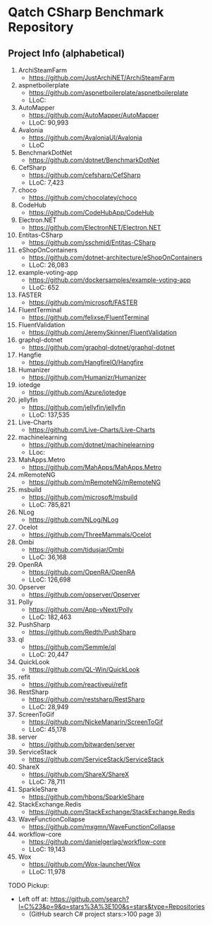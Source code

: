 # Qatch CSharp Benchmark Repository 

## Project Info (alphabetical)

1) ArchiSteamFarm
    - https://github.com/JustArchiNET/ArchiSteamFarm
1) aspnetboilerplate
    - https://github.com/aspnetboilerplate/aspnetboilerplate
    - LLoC:
1) AutoMapper
    - https://github.com/AutoMapper/AutoMapper
    - LLoC: 90,993
1) Avalonia
    - https://github.com/AvaloniaUI/Avalonia
    - LLoC
1) BenchmarkDotNet
    - https://github.com/dotnet/BenchmarkDotNet
1) CefSharp
    - https://github.com/cefsharp/CefSharp
    - LLoC: 7,423
1) choco
    - https://github.com/chocolatey/choco
1) CodeHub
    - https://github.com/CodeHubApp/CodeHub
1) Electron.NET
    - https://github.com/ElectronNET/Electron.NET
1) Entitas-CSharp
    - https://github.com/sschmid/Entitas-CSharp
1) eShopOnContainers
    - https://github.com/dotnet-architecture/eShopOnContainers
    - LLoC: 26,083
1) example-voting-app
    - https://github.com/dockersamples/example-voting-app
    - LLoC: 652
1) FASTER
    - https://github.com/microsoft/FASTER
1) FluentTerminal
    - https://github.com/felixse/FluentTerminal
1) FluentValidation
    - https://github.com/JeremySkinner/FluentValidation
1) graphql-dotnet
    - https://github.com/graphql-dotnet/graphql-dotnet
1) Hangfie
    - https://github.com/HangfireIO/Hangfire
1) Humanizer
    - https://github.com/Humanizr/Humanizer
1) iotedge
    - https://github.com/Azure/iotedge
1) jellyfin
    - https://github.com/jellyfin/jellyfin
    - LLoC: 137,535
1) Live-Charts
    - https://github.com/Live-Charts/Live-Charts
1) machinelearning
    - https://github.com/dotnet/machinelearning
    - LLoc:
1) MahApps.Metro
    - https://github.com/MahApps/MahApps.Metro
1) mRemoteNG
    - https://github.com/mRemoteNG/mRemoteNG
1) msbuild
    - https://github.com/microsoft/msbuild
    - LLoC: 785,821
1) NLog
    - https://github.com/NLog/NLog
1) Ocelot
    - https://github.com/ThreeMammals/Ocelot
1) Ombi
    - https://github.com/tidusjar/Ombi
    - LLoC: 36,168
1) OpenRA
    - https://github.com/OpenRA/OpenRA
    - LLoC: 126,698
1) Opserver
    - https://github.com/opserver/Opserver
1) Polly
    - https://github.com/App-vNext/Polly
    - LLoC: 182,463 
1) PushSharp
    - https://github.com/Redth/PushSharp
1) ql
    - https://github.com/Semmle/ql
    - LLoC: 20,447
1) QuickLook
    - https://github.com/QL-Win/QuickLook
1) refit
    - https://github.com/reactiveui/refit
1) RestSharp
    - https://github.com/restsharp/RestSharp
    - LLoC: 28,949
1) ScreenToGif
    - https://github.com/NickeManarin/ScreenToGif
    - LLoC: 45,178
1) server
    - https://github.com/bitwarden/server
1) ServiceStack
    - https://github.com/ServiceStack/ServiceStack
1) ShareX
    - https://github.com/ShareX/ShareX
    - LLoC: 78,711
1) SparkleShare
    - https://github.com/hbons/SparkleShare
1) StackExchange.Redis
    - https://github.com/StackExchange/StackExchange.Redis
1) WaveFunctionCollapse
    - https://github.com/mxgmn/WaveFunctionCollapse
1) workflow-core
    - https://github.com/danielgerlag/workflow-core
    - LLoC: 19,143
1) Wox
    - https://github.com/Wox-launcher/Wox
    - LLoC: 11,978

TODO Pickup:
- Left off at: https://github.com/search?l=C%23&p=9&q=stars%3A%3E100&s=stars&type=Repositories
    - (GitHub search C# project stars:>100 page 3)